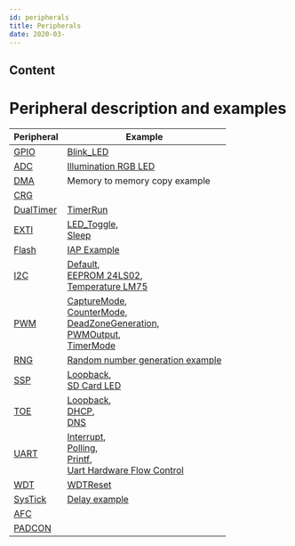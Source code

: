 ```yaml
---
id: peripherals
title: Peripherals
date: 2020-03-
---
```



## Content

# Peripheral description and examples
|Peripheral                                                                           | Example                                                                          |
|-------------------------------------------------------------------------------------|----------------------------------------------------------------------------------|
|[GPIO](http://wizwiki.net/wiki/doku.php?id=products:w7500:peripherals:gpio)          |[Blink_LED](http://wizwiki.net/wiki/doku.php?id=products:w7500:peripherals:gpio:blink_led)|
|[ADC](http://wizwiki.net/wiki/doku.php?id=products:w7500:peripherals:adc)            |[Illumination RGB LED](http://wizwiki.net/wiki/doku.php?id=products:w7500:peripherals:adc:illumination_sensor)                                                               | 
|[DMA](http://wizwiki.net/wiki/doku.php?id=products:w7500:peripherals:dma)            |Memory to memory copy example                                                                               |
|[CRG](http://wizwiki.net/wiki/doku.php?id=products:w7500:peripherals:crg)            |                                                                                  |
|[DualTimer](http://wizwiki.net/wiki/doku.php?id=products:w7500:peripherals:dualtimer)|[TimerRun](http://wizwiki.net/wiki/doku.php?id=products:w7500:peripherals:dualtimer:timerrun)|
|[EXTI](http://wizwiki.net/wiki/doku.php?id=products:w7500:peripherals:exti)          |[LED_Toggle](http://wizwiki.net/wiki/doku.php?id=products:w7500:peripherals:exti:led_toggle),<br /> [Sleep](http://wizwiki.net/wiki/doku.php?id=products:w7500:peripherals:exti:sleep)                                                    |
|[Flash](http://wizwiki.net/wiki/doku.php?id=products:w7500:peripherals:flash)        |[IAP Example](http://wizwiki.net/wiki/doku.php?id=products:w7500:peripherals:flash:iapexample)                                                                       |
|[I2C](http://wizwiki.net/wiki/doku.php?id=products:w7500:peripherals:i2c)            |[Default](http://wizwiki.net/wiki/doku.php?id=products:w7500:peripherals:i2c:init),<br /> [EEPROM 24LS02](http://wizwiki.net/wiki/doku.php?id=products:w7500:peripherals:i2c:eeprom),<br /> [Temperature LM75](http://wizwiki.net/wiki/doku.php?id=products:w7500:peripherals:i2c:lm75_temperature)                                     |
|[PWM](http://wizwiki.net/wiki/doku.php?id=products:w7500:peripherals:pwm)            |[CaptureMode](http://wizwiki.net/wiki/doku.php?id=products:w7500:peripherals:pwm:capturemode),<br /> [CounterMode](http://wizwiki.net/wiki/doku.php?id=products:w7500:peripherals:pwm:countermode),<br /> [DeadZoneGeneration](http://wizwiki.net/wiki/doku.php?id=products:w7500:peripherals:pwm:deadzonegeneration),<br /> [PWMOutput](http://wizwiki.net/wiki/doku.php?id=products:w7500:peripherals:pwm:pwmoutput),<br /> [TimerMode](http://wizwiki.net/wiki/doku.php?id=products:w7500:peripherals:pwm:timermode)|
|[RNG](http://wizwiki.net/wiki/doku.php?id=products:w7500:peripherals:rng)            |[Random number generation example](http://wizwiki.net/wiki/doku.php?id=products:w7500:peripherals:rng:rng_ex)                                                   |
|[SSP](http://wizwiki.net/wiki/doku.php?id=products:w7500:peripherals:ssp)            |[Loopback](http://wizwiki.net/wiki/doku.php?id=products:w7500:peripherals:ssp:loopback),<br />[SD Card LED](http://wizwiki.net/wiki/doku.php?id=products:w7500:peripherals:ssp:sd_card_led)
|[TOE](http://wizwiki.net/wiki/doku.php?id=products:w7500:peripherals:toe)            |[Loopback](http://wizwiki.net/wiki/doku.php?id=products:w7500:peripherals:toe:loopback),<br /> [DHCP](http://wizwiki.net/wiki/doku.php?id=products:w7500:peripherals:toe:dhcpclient),<br /> [DNS](http://wizwiki.net/wiki/doku.php?id=products:w7500:peripherals:toe:dnsclient)                                                       |
|[UART](http://wizwiki.net/wiki/doku.php?id=products:w7500:peripherals:uart)          |[Interrupt](http://wizwiki.net/wiki/doku.php?id=products:w7500:peripherals:uart:inter),<br /> [Polling](http://wizwiki.net/wiki/doku.php?id=products:w7500:peripherals:uart:polling),<br /> [Printf](http://wizwiki.net/wiki/doku.php?id=products:w7500:peripherals:uart:printf),<br /> [Uart Hardware Flow Control](http://wizwiki.net/wiki/doku.php?id=products:w7500:peripherals:uart:flowcontrol)                |
|[WDT](http://wizwiki.net/wiki/doku.php?id=products:w7500:peripherals:wdt)            |[WDTReset](http://wizwiki.net/wiki/doku.php?id=products:w7500:peripherals:wdt:wdtreset)|
|[SysTick](http://wizwiki.net/wiki/doku.php?id=products:w7500:peripherals:systick)                                | [Delay example](http://wizwiki.net/wiki/doku.php?id=products:w7500:peripherals:systick:delay) |
|[AFC](http://wizwiki.net/wiki/doku.php?id=products:w7500:peripherals:afc)            |                                                                       |
|[PADCON](http://wizwiki.net/wiki/doku.php?id=products:w7500:peripherals:padcon)      |                                                                                  |
